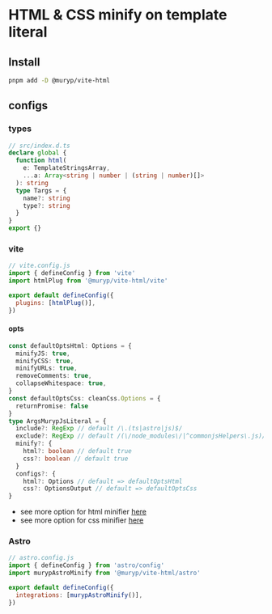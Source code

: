 # HTML & CSS minify on template literal

## Install

```bash
pnpm add -D @muryp/vite-html
```

## configs

### types

```typescript
// src/index.d.ts
declare global {
  function html(
    e: TemplateStringsArray,
    ...a: Array<string | number | (string | number)[]>
  ): string
  type Targs = {
    name?: string
    type?: string
  }
}
export {}
```

### vite

```javascript
// vite.config.js
import { defineConfig } from 'vite'
import htmlPlug from '@muryp/vite-html/vite'

export default defineConfig({
  plugins: [htmlPlug()],
})
```

#### opts

```ts
const defaultOptsHtml: Options = {
  minifyJS: true,
  minifyCSS: true,
  minifyURLs: true,
  removeComments: true,
  collapseWhitespace: true,
}
const defaultOptsCss: cleanCss.Options = {
  returnPromise: false
}
type ArgsMurypJsLiteral = {
  include?: RegExp // default /\.(ts|astro|js)$/
  exclude?: RegExp // default /(\/node_modules\/|^commonjsHelpers\.js)/
  minify?: {
    html?: boolean // default true
    css?: boolean // default true
  }
  configs?: {
    html?: Options // default => defaultOptsHtml
    css?: OptionsOutput // default => defaultOptsCss
}

```

- see more option for html minifier [here](https://www.npmjs.com/package/html-minifier-terser)
- see more option for css minifier [here](https://www.npmjs.com/package/clean-css)

### Astro

```javascript
// astro.config.js
import { defineConfig } from 'astro/config'
import murypAstroMinify from '@muryp/vite-html/astro'

export default defineConfig({
  integrations: [murypAstroMinify()],
})
```
